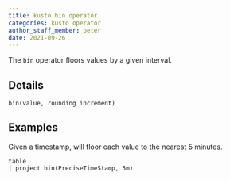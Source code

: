 ```yaml
---
title: kusto bin operator
categories: kusto operator
author_staff_member: peter
date: 2021-09-26
---
```


The `bin` operator floors values by a given interval.

## Details

```
bin(value, rounding increment)
```

## Examples

Given a timestamp, will floor each value to the nearest 5 minutes.
```kusto
table
| project bin(PreciseTimeStamp, 5m)
```